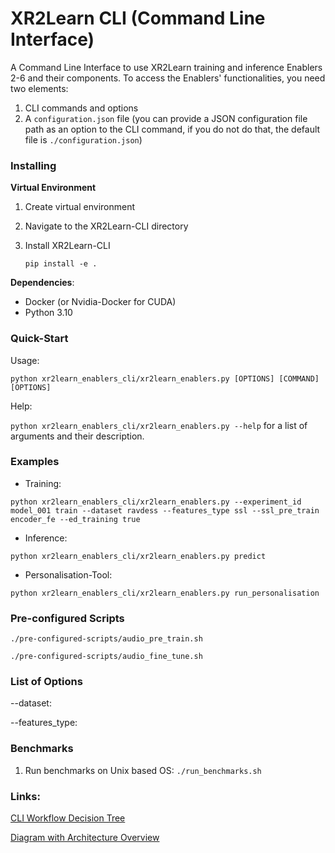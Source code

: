 # XR2Learn CLI (Command Line Interface)

A Command Line Interface to use XR2Learn training and inference Enablers 2-6 and their components.
To access the Enablers' functionalities, you need two elements:

1. CLI commands and options
2. A `configuration.json` file (you can provide a JSON configuration file path as an option to the CLI command, if you do
   not do that, the default file is `./configuration.json`)

### Installing

**Virtual Environment**

1. Create virtual environment
2. Navigate to the XR2Learn-CLI directory
3. Install XR2Learn-CLI

   `pip install -e .`

**Dependencies**:

- Docker (or Nvidia-Docker for CUDA)
- Python 3.10

### Quick-Start

Usage:

`python xr2learn_enablers_cli/xr2learn_enablers.py [OPTIONS] [COMMAND] [OPTIONS]`

Help:

`python xr2learn_enablers_cli/xr2learn_enablers.py --help` for a list of arguments and their description.

### Examples

- Training:

`python xr2learn_enablers_cli/xr2learn_enablers.py --experiment_id model_001 train --dataset ravdess --features_type ssl --ssl_pre_train encoder_fe --ed_training true`

- Inference:

`python xr2learn_enablers_cli/xr2learn_enablers.py predict`

- Personalisation-Tool:

`python xr2learn_enablers_cli/xr2learn_enablers.py run_personalisation`

### Pre-configured Scripts

`./pre-configured-scripts/audio_pre_train.sh`

`./pre-configured-scripts/audio_fine_tune.sh`

### List of Options

--dataset:

--features_type:

### Benchmarks 

1. Run benchmarks on Unix based OS:
`./run_benchmarks.sh`


### Links:

[CLI Workflow Decision Tree]

[Diagram with Architecture Overview]


[CLI Workflow Decision Tree]: (https://drive.google.com/file/d/1a7m6omAY7VN22QZNpegj_fL_hcf_NEzq/view?usp=sharing)

[Diagram with Architecture Overview]: (https://drive.google.com/file/d/1k3yLi9Y8tasFMJFNxIwKY-nRJzPdKPLw/view?usp=sharing)